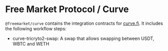 # Free Market Protocol / Curve

`@freemarket/curve` contains the integration contracts for [curve.fi](https://curve.fi). It includes the following workflow steps:

- curve-tricryto2-swap: A swap that allows swapping between USDT, WBTC and WETH
